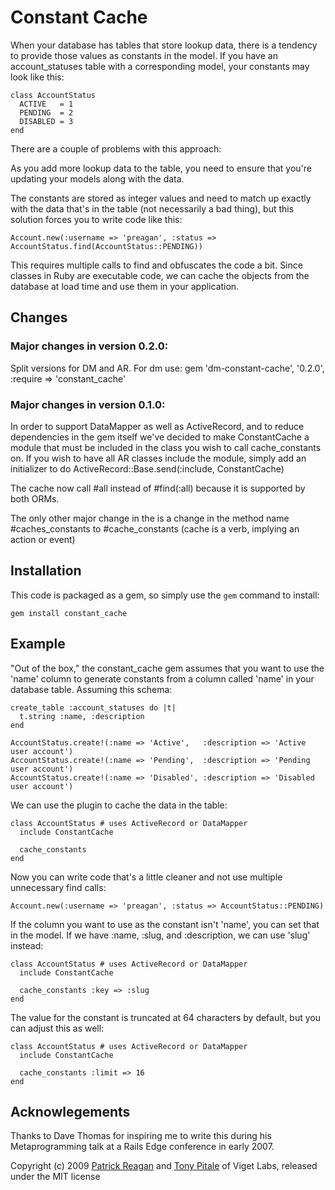 # Constant Cache

When your database has tables that store lookup data, there is a tendency 
to provide those values as constants in the model.  If you have an
account_statuses table with a corresponding model, your constants may look
like this:

    class AccountStatus
      ACTIVE   = 1
      PENDING  = 2
      DISABLED = 3
    end

There are a couple of problems with this approach:

As you add more lookup data to the table, you need to ensure that you're 
updating your models along with the data.  

The constants are stored as integer values and need to match up exactly 
with the data that's in the table (not necessarily a bad thing), but this
solution forces you to write code like this:

    Account.new(:username => 'preagan', :status => AccountStatus.find(AccountStatus::PENDING))

This requires multiple calls to find and obfuscates the code a bit.  Since classes
in Ruby are executable code, we can cache the objects from the database at load time
and use them in your application.

## Changes

### Major changes in version 0.2.0:

Split versions for DM and AR. For dm use: gem 'dm-constant-cache', '0.2.0', :require => 'constant\_cache'

### Major changes in version 0.1.0:

In order to support DataMapper as well as ActiveRecord, and to reduce dependencies
in the gem itself we've decided to make ConstantCache a module that must be included
in the class you wish to call cache_constants on. If you wish to have all AR classes
include the module, simply add an initializer to do ActiveRecord::Base.send(:include,
ConstantCache)

The cache now call #all instead of #find(:all) because it is supported by both ORMs.

The only other major change in the is a change in the method name #caches_constants
to #cache_constants (cache is a verb, implying an action or event)

## Installation

This code is packaged as a gem, so simply use the `gem` command to install:

    gem install constant_cache

## Example

"Out of the box," the constant_cache gem assumes that you want to use the 'name' column to generate
constants from a column called 'name' in your database table.  Assuming this schema:

    create_table :account_statuses do |t|
      t.string :name, :description
    end

    AccountStatus.create!(:name => 'Active',   :description => 'Active user account')
    AccountStatus.create!(:name => 'Pending',  :description => 'Pending user account')
    AccountStatus.create!(:name => 'Disabled', :description => 'Disabled user account')

We can use the plugin to cache the data in the table:

    class AccountStatus # uses ActiveRecord or DataMapper
      include ConstantCache
      
      cache_constants
    end

Now you can write code that's a little cleaner and not use multiple unnecessary find calls:

    Account.new(:username => 'preagan', :status => AccountStatus::PENDING)

If the column you want to use as the constant isn't 'name', you can set that in the model. If
we have :name, :slug, and :description, we can use 'slug' instead:

    class AccountStatus # uses ActiveRecord or DataMapper
      include ConstantCache
      
      cache_constants :key => :slug
    end
  
The value for the constant is truncated at 64 characters by default, but you can adjust this as
well:

    class AccountStatus # uses ActiveRecord or DataMapper
      include ConstantCache
      
      cache_constants :limit => 16
    end

## Acknowlegements

Thanks to Dave Thomas for inspiring me to write this during his Metaprogramming talk at a Rails Edge 
conference in early 2007.

Copyright (c) 2009 [Patrick Reagan](mailto:patrick.reagan@viget.com) and [Tony Pitale](mailto:tony.pitale@viget.com)
of Viget Labs, released under the MIT license
